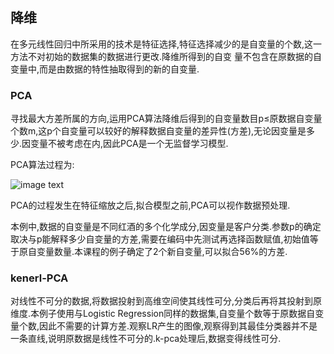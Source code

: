## 降维

在多元线性回归中所采用的技术是特征选择,特征选择减少的是自变量的个数,这一方法不对初始的数据集的数据进行更改.降维所得到的自变
量不包含在原数据的自变量中,而是由数据的特性抽取得到的新的自变量.


### PCA

寻找最大方差所属的方向,运用PCA算法降维后得到的自变量数目p≤原数据自变量个数m,这p个自变量可以较好的解释数据自变量的差异性(方差),无论因变量是多少.因变量不被考虑在内,因此PCA是一个无监督学习模型.

PCA算法过程为:

![image text](https://github.com/hanxinle/practical_machine_learning/blob/master/7_Dimensionality%20Reduction/PCA/pca_cn.png)

PCA的过程发生在特征缩放之后,拟合模型之前,PCA可以视作数据预处理.

本例中,数据的自变量是不同红酒的多个化学成分,因变量是客户分类.参数p的确定取决与p能解释多少自变量的方差,需要在编码中先测试再选择函数赋值,初始值等于原自变量数量.本课程的例子确定了2个新自变量,可以拟合56%的方差.


### kenerl-PCA

对线性不可分的数据,将数据投射到高维空间使其线性可分,分类后再将其投射到原维度.本例子使用与Logistic Regression同样的数据集,自变量个数等于原数据自变量个数,因此不需要的计算方差.观察LR产生的图像,观察得到其最佳分类器并不是一条直线,说明原数据是线性不可分的.k-pca处理后,数据变得线性可分.
